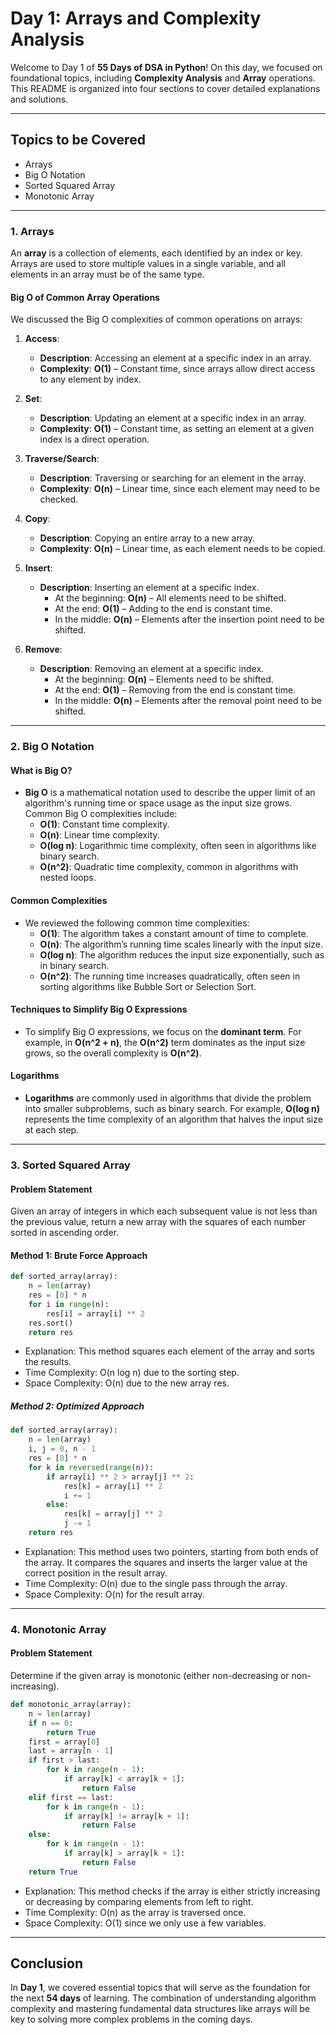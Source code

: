 # Day 1: Arrays and Complexity Analysis

Welcome to Day 1 of **55 Days of DSA in Python**! On this day, we focused on foundational topics, including **Complexity Analysis** and **Array** operations. This README is organized into four sections to cover detailed explanations and solutions.

---

## **Topics to be Covered**

- Arrays  
- Big O Notation  
- Sorted Squared Array  
- Monotonic Array  

---

### **1. Arrays**
An **array** is a collection of elements, each identified by an index or key. Arrays are used to store multiple values in a single variable, and all elements in an array must be of the same type.

#### **Big O of Common Array Operations**
We discussed the Big O complexities of common operations on arrays:
1. **Access**:
   - **Description**: Accessing an element at a specific index in an array.
   - **Complexity**: **O(1)** – Constant time, since arrays allow direct access to any element by index.
   
2. **Set**:
   - **Description**: Updating an element at a specific index in an array.
   - **Complexity**: **O(1)** – Constant time, as setting an element at a given index is a direct operation.

3. **Traverse/Search**:
   - **Description**: Traversing or searching for an element in the array.
   - **Complexity**: **O(n)** – Linear time, since each element may need to be checked.

4. **Copy**:
   - **Description**: Copying an entire array to a new array.
   - **Complexity**: **O(n)** – Linear time, as each element needs to be copied.

5. **Insert**:
   - **Description**: Inserting an element at a specific index.
     - At the beginning: **O(n)** – All elements need to be shifted.
     - At the end: **O(1)** – Adding to the end is constant time.
     - In the middle: **O(n)** – Elements after the insertion point need to be shifted.

6. **Remove**:
   - **Description**: Removing an element at a specific index.
     - At the beginning: **O(n)** – Elements need to be shifted.
     - At the end: **O(1)** – Removing from the end is constant time.
     - In the middle: **O(n)** – Elements after the removal point need to be shifted.

---

### **2. Big O Notation**
#### **What is Big O?**
- **Big O** is a mathematical notation used to describe the upper limit of an algorithm's running time or space usage as the input size grows. Common Big O complexities include:
  - **O(1)**: Constant time complexity.
  - **O(n)**: Linear time complexity.
  - **O(log n)**: Logarithmic time complexity, often seen in algorithms like binary search.
  - **O(n^2)**: Quadratic time complexity, common in algorithms with nested loops.

#### **Common Complexities**
- We reviewed the following common time complexities:
  - **O(1)**: The algorithm takes a constant amount of time to complete.
  - **O(n)**: The algorithm’s running time scales linearly with the input size.
  - **O(log n)**: The algorithm reduces the input size exponentially, such as in binary search.
  - **O(n^2)**: The running time increases quadratically, often seen in sorting algorithms like Bubble Sort or Selection Sort.

#### **Techniques to Simplify Big O Expressions**
- To simplify Big O expressions, we focus on the **dominant term**. For example, in **O(n^2 + n)**, the **O(n^2)** term dominates as the input size grows, so the overall complexity is **O(n^2)**.

#### **Logarithms**
- **Logarithms** are commonly used in algorithms that divide the problem into smaller subproblems, such as binary search. For example, **O(log n)** represents the time complexity of an algorithm that halves the input size at each step.

---

### **3. Sorted Squared Array**
#### **Problem Statement**
Given an array of integers in which each subsequent value is not less than the previous value, return a new array with the squares of each number sorted in ascending order.

#### **Method 1: Brute Force Approach**
```python
def sorted_array(array):
    n = len(array)
    res = [0] * n
    for i in range(n):
        res[i] = array[i] ** 2
    res.sort()
    return res

```
- Explanation: This method squares each element of the array and sorts the results.
- Time Complexity: O(n log n) due to the sorting step.
- Space Complexity: O(n) due to the new array res.

##### **Method 2: Optimized Approach**
```python
def sorted_array(array):
    n = len(array)
    i, j = 0, n - 1
    res = [0] * n
    for k in reversed(range(n)):
        if array[i] ** 2 > array[j] ** 2:
            res[k] = array[i] ** 2
            i += 1
        else:
            res[k] = array[j] ** 2
            j -= 1
    return res
```
- Explanation: This method uses two pointers, starting from both ends of the array. It compares the squares and inserts the larger value at the correct position in the result array.
- Time Complexity: O(n) due to the single pass through the array.
- Space Complexity: O(n) for the result array.

---

### **4. Monotonic Array**
#### **Problem Statement**
Determine if the given array is monotonic (either non-decreasing or non-increasing).

```python
def monotonic_array(array):
    n = len(array)
    if n == 0:
        return True
    first = array[0]
    last = array[n - 1]
    if first > last:
        for k in range(n - 1):
            if array[k] < array[k + 1]:
                return False
    elif first == last:
        for k in range(n - 1):
            if array[k] != array[k + 1]:
                return False
    else:
        for k in range(n - 1):
            if array[k] > array[k + 1]:
                return False
    return True
```
- Explanation: This method checks if the array is either strictly increasing or decreasing by comparing elements from left to right.
- Time Complexity: O(n) as the array is traversed once.
- Space Complexity: O(1) since we only use a few variables.

---

## Conclusion

In **Day 1**, we covered essential topics that will serve as the foundation for the next **54 days** of learning. The combination of understanding algorithm complexity and mastering fundamental data structures like arrays will be key to solving more complex problems in the coming days.